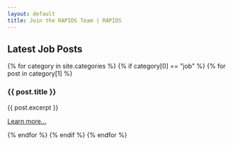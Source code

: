 ```yaml
---
layout: default
title: Join the RAPIDS Team | RAPIDS
---
```


## Latest Job Posts

<div class="footer-help-section">
  {% for category in site.categories %}
  {% if category[0] == "job" %}
  {% for post in category[1] %}
  <div "footer-help-box">
    <h3>{{ post.title }}</h3>
    <p>{{ post.excerpt }}</p>
    <p><a href="{{ site.baseurl }}{{ post.url }}">Learn more...</a></p>
  </div>
  {% endfor %}
  {% endif %}
  {% endfor %}
</div>
